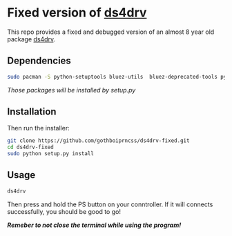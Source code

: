 
# Fixed version of [ds4drv](https://github.com/chrippa/ds4drv)
This repo provides a fixed and debugged version of an almost 8 year old package [ds4drv](https://github.com/chrippa/ds4drv).



## Dependencies
```bash
sudo pacman -S python-setuptools bluez-utils  bluez-deprecated-tools python-evdev python-pyudev
```
_Those packages will be installed by setup.py_

## Installation
Then run the installer:
```bash
git clone https://github.com/gothboiprncss/ds4drv-fixed.git
cd ds4drv-fixed
sudo python setup.py install
```

## Usage

```bash
ds4drv
```
Then press and hold the PS button on your conntroller.
If it will connects successfully, you should be good to go! 

_**Remeber to not close the terminal while using the program!**_
